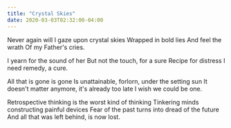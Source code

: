 ```yaml
---
title: "Crystal Skies"
date: 2020-03-03T02:32:00-04:00
---
```


Never again will I gaze upon crystal skies
Wrapped in bold lies
And feel the wrath
Of my Father's cries.

I yearn for the sound of her
But not the touch, for a sure
Recipe for distress
I need remedy, a cure.

All that is gone is gone
Is unattainable, forlorn, under the setting sun
It doesn't matter anymore, it's already too late
I wish we could be one.

Retrospective thinking is the worst kind of thinking
Tinkering minds constructing painful devices
Fear of the past turns into dread of the future
And all that was left behind, is now lost.
